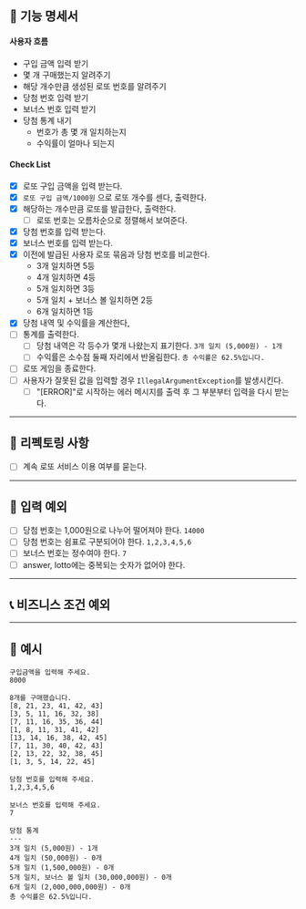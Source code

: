 
## 📌 기능 명세서

#### 사용자 흐름
- 구입 금액 입력 받기
- 몇 개 구매했는지 알려주기
- 해당 개수만큼 생성된 로또 번호를 알려주기
- 당첨 번호 입력 받기
- 보너스 번호 입력 받기
- 당첨 통계 내기
  - 번호가 총 몇 개 일치하는지
  - 수익률이 얼마나 되는지


#### Check List
- [x] 로또 구입 금액을 입력 받는다.
- [x] `로또 구입 금액/1000원` 으로 로또 개수를 센다, 출력한다.
- [x] 해당하는 개수만큼 로또를 발급한다, 출력한다.
  - [ ] 로또 번호는 오름차순으로 정렬해서 보여준다.
- [x] 당첨 번호를 입력 받는다.
- [x] 보너스 번호를 입력 받는다.
- [x] 이전에 발급된 사용자 로또 묶음과 당첨 번호를 비교한다.
  - 3개 일치하면 5등
  - 4개 일치하면 4등
  - 5개 일치하면 3등
  - 5개 일치 + 보너스 볼 일치하면 2등
  - 6개 일치하면 1등
- [x] 당첨 내역 및 수익률을 계산한다, 
- [ ] 통계를 출력한다.
  - [ ] 당첨 내역은 각 등수가 몇개 나왔는지 표기한다. `3개 일치 (5,000원) - 1개`
  - [ ] 수익률은 소수점 둘째 자리에서 반올림한다. `총 수익률은 62.5%입니다.`
- [ ] 로또 게임을 종료한다.
- [ ] 사용자가 잘못된 값을 입력할 경우 `IllegalArgumentException`를 발생시킨다.
  - [ ] "[ERROR]"로 시작하는 에러 메시지를 출력 후 그 부분부터 입력을 다시 받는다.

---

## 🚀 리펙토링 사항
- [ ] 계속 로또 서비스 이용 여부를 묻는다.

---

## 🔮 입력 예외
- [ ] 당첨 번호는 1,000원으로 나누어 떨어져야 한다. `14000`
- [ ] 당첨 번호는 쉼표로 구분되어야 한다. `1,2,3,4,5,6`
- [ ] 보너스 번호는 정수여야 한다. `7`
- [ ] answer, lotto에는 중복되는 숫자가 없어야 한다.

---

## 📞 비즈니스 조건 예외


---

## 🔎 예시


```
구입금액을 입력해 주세요.
8000

8개를 구매했습니다.
[8, 21, 23, 41, 42, 43] 
[3, 5, 11, 16, 32, 38] 
[7, 11, 16, 35, 36, 44] 
[1, 8, 11, 31, 41, 42] 
[13, 14, 16, 38, 42, 45] 
[7, 11, 30, 40, 42, 43] 
[2, 13, 22, 32, 38, 45] 
[1, 3, 5, 14, 22, 45]

당첨 번호를 입력해 주세요.
1,2,3,4,5,6

보너스 번호를 입력해 주세요.
7

당첨 통계
---
3개 일치 (5,000원) - 1개
4개 일치 (50,000원) - 0개
5개 일치 (1,500,000원) - 0개
5개 일치, 보너스 볼 일치 (30,000,000원) - 0개
6개 일치 (2,000,000,000원) - 0개
총 수익률은 62.5%입니다.
```
